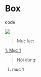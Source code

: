 # Box
code



<img src="https://upload.wikimedia.org/wikipedia/en/e/ea/GO-logo.png">



>Mục lục:

[1. Mục 1](#b)


>Nội dung:

<b name="b"></b>
1. mục 1



